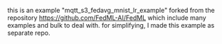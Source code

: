 this is an example "mqtt_s3_fedavg_mnist_lr_example" forked from the repository https://github.com/FedML-AI/FedML which include many examples and bulk to deal with. for simplifying, I made this example as separate repo.